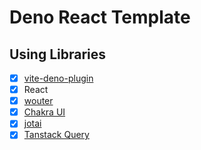 # Deno React Template

## Using Libraries

- [x] [vite-deno-plugin](https://github.com/anatoo/vite-deno-plugin)
- [x] React
- [x] [wouter](https://github.com/molefrog/wouter)
- [x] [Chakra UI](https://chakra-ui.com)
- [x] [jotai](https://jotai.org)
- [x] [Tanstack Query](https://tanstack.com/query/latest)
